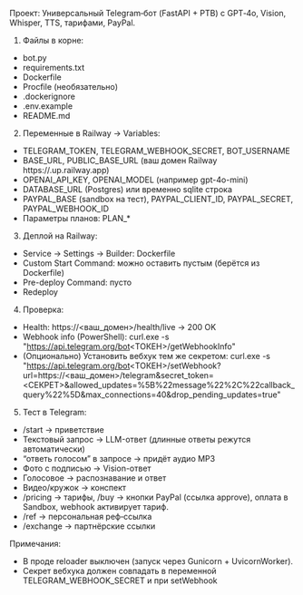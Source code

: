 Проект: Универсальный Telegram‑бот (FastAPI + PTB) с GPT‑4o, Vision, Whisper, TTS, тарифами, PayPal.

1) Файлы в корне:
- bot.py
- requirements.txt
- Dockerfile
- Procfile (необязательно)
- .dockerignore
- .env.example
- README.md

2) Переменные в Railway → Variables:
- TELEGRAM_TOKEN, TELEGRAM_WEBHOOK_SECRET, BOT_USERNAME
- BASE_URL, PUBLIC_BASE_URL (ваш домен Railway https://<name>.up.railway.app)
- OPENAI_API_KEY, OPENAI_MODEL (например gpt-4o-mini)
- DATABASE_URL (Postgres) или временно sqlite строка
- PAYPAL_BASE (sandbox на тест), PAYPAL_CLIENT_ID, PAYPAL_SECRET, PAYPAL_WEBHOOK_ID
- Параметры планов: PLAN_*

3) Деплой на Railway:
- Service → Settings → Builder: Dockerfile
- Custom Start Command: можно оставить пустым (берётся из Dockerfile)
- Pre-deploy Command: пусто
- Redeploy

4) Проверка:
- Health: https://<ваш_домен>/health/live → 200 OK
- Webhook info (PowerShell):
  curl.exe -s "https://api.telegram.org/bot<ТОКЕН>/getWebhookInfo"
- (Опционально) Установить вебхук тем же секретом:
  curl.exe -s "https://api.telegram.org/bot<ТОКЕН>/setWebhook?url=https://<ваш_домен>/telegram&secret_token=<СЕКРЕТ>&allowed_updates=%5B%22message%22%2C%22callback_query%22%5D&max_connections=40&drop_pending_updates=true"

5) Тест в Telegram:
- /start → приветствие
- Текстовый запрос → LLM-ответ (длинные ответы режутся автоматически)
- “ответь голосом” в запросе → придёт аудио MP3
- Фото с подписью → Vision-ответ
- Голосовое → распознавание и ответ
- Видео/кружок → конспект
- /pricing → тарифы, /buy → кнопки PayPal (ссылка approve), оплата в Sandbox, webhook активирует тариф.
- /ref → персональная реф‑ссылка
- /exchange → партнёрские ссылки

Примечания:
- В проде reloader выключен (запуск через Gunicorn + UvicornWorker).
- Секрет вебхука должен совпадать в переменной TELEGRAM_WEBHOOK_SECRET и при setWebhook
